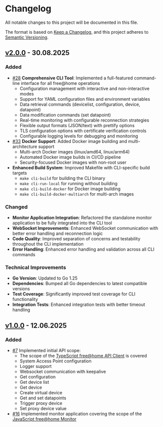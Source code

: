 # Changelog

All notable changes to this project will be documented in this file.

The format is based on [Keep a Changelog](https://keepachangelog.com/en/1.1.0/),
and this project adheres to [Semantic Versioning](https://semver.org/spec/v2.0.0.html).

## [v2.0.0] - 30.08.2025

### Added

- [#28] **Comprehensive CLI Tool**: Implemented a full-featured command-line interface for all free@home operations
  - Configuration management with interactive and non-interactive modes
  - Support for YAML configuration files and environment variables
  - Data retrieval commands (devicelist, configuration, device, datapoint)
  - Data modification commands (set datapoint)
  - Real-time monitoring with configurable reconnection strategies
  - Flexible output formats (JSON/text) with prettify options
  - TLS configuration options with certificate verification controls
  - Configurable logging levels for debugging and monitoring
- [#33] **Docker Support**: Added Docker image building and multi-architecture support
  - Multi-arch Docker images (linux/amd64, linux/arm64)
  - Automated Docker image builds in CI/CD pipeline
  - Security-focused Docker images with non-root user
- **Enhanced Build System**: Improved Makefile with CLI-specific build targets
  - `make cli-build` for building the CLI binary
  - `make cli-run-local` for running without building
  - `make cli-build-docker` for Docker image building
  - `make cli-build-docker-multiarch` for multi-arch images

### Changed

- **Monitor Application Integration**: Refactored the standalone monitor application to be fully integrated into the CLI tool
- **WebSocket Improvements**: Enhanced WebSocket communication with better error handling and reconnection logic
- **Code Quality**: Improved separation of concerns and testability throughout the CLI implementation
- **Error Handling**: Enhanced error handling and validation across all CLI commands

### Technical Improvements

- **Go Version**: Updated to Go 1.25
- **Dependencies**: Bumped all Go dependencies to latest compatible versions
- **Test Coverage**: Significantly improved test coverage for CLI functionality
- **Integration Tests**: Enhanced integration tests with better timeout handling

## [v1.0.0] - 12.06.2025

### Added

- [#7] Implemented initial API scope:
  - The scope of the [TypeScript free@home API Client](https://github.com/pgerke/freeathome-local-api-client) is covered
  - System Access Point configuration
  - Logger support
  - Websocket communication with keepalive
  - Get configuration
  - Get device list
  - Get device
  - Create virtual device
  - Get and set datapoints
  - Trigger proxy device
  - Set proxy device value
- [#16] Implemented monitor application covering the scope of the [JavaScript free@home Monitor](https://github.com/pgerke/freeathome-monitor)

[Unreleased]: https://github.com/pgerke/freeathome/compare/2.0.0...HEAD
[v2.0.0]: https://github.com/pgerke/freeathome/releases/tag/2.0.0
[v1.0.0]: https://github.com/pgerke/freeathome/releases/tag/1.0.0
[#28]: https://github.com/pgerke/freeathome/issues/28
[#33]: https://github.com/pgerke/freeathome/issues/33
[#7]: https://github.com/pgerke/freeathome/issues/7
[#16]: https://github.com/pgerke/freeathome/issues/16
